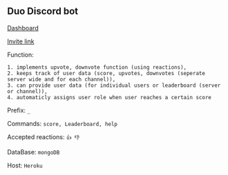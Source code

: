 ## Duo Discord bot

[Dashboard](https://duo-discordbot.herokuapp.com/)

[Invite link](https://discord.com/oauth2/authorize?client_id=710067353227886612&permissions=2081160439&scope=bot)

 Function:

    1. implements upvote, downvote function (using reactions),
    2. keeps track of user data (score, upvotes, downvotes (seperate server wide and for each channel)),
    3. can provide user data (for individual users or leaderboard (server or channel)),
    4. automaticly assigns user role when user reaches a certain score

Prefix: `_`

Commands: `score, Leaderboard, help`

Accepted reactions: `👍 👎`

DataBase: `mongoDB`

Host: `Heroku`
